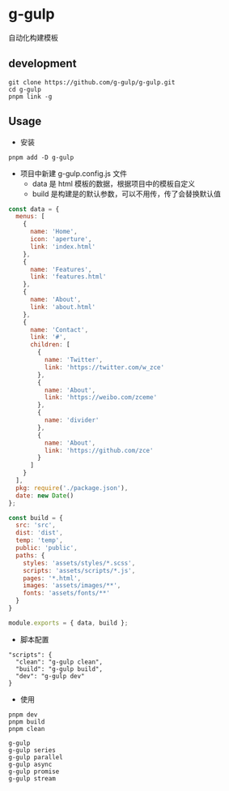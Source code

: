 # g-gulp

自动化构建模板

## development

```shell
git clone https://github.com/g-gulp/g-gulp.git
cd g-gulp
pnpm link -g
```

## Usage

- 安装

```shell
pnpm add -D g-gulp
```

- 项目中新建 g-gulp.config.js 文件
  - data 是 html 模板的数据，根据项目中的模板自定义
  - build 是构建是的默认参数，可以不用传，传了会替换默认值

```js
const data = {
  menus: [
    {
      name: 'Home',
      icon: 'aperture',
      link: 'index.html'
    },
    {
      name: 'Features',
      link: 'features.html'
    },
    {
      name: 'About',
      link: 'about.html'
    },
    {
      name: 'Contact',
      link: '#',
      children: [
        {
          name: 'Twitter',
          link: 'https://twitter.com/w_zce'
        },
        {
          name: 'About',
          link: 'https://weibo.com/zceme'
        },
        {
          name: 'divider'
        },
        {
          name: 'About',
          link: 'https://github.com/zce'
        }
      ]
    }
  ],
  pkg: require('./package.json'),
  date: new Date()
};

const build = {
  src: 'src',
  dist: 'dist',
  temp: 'temp',
  public: 'public',
  paths: {
    styles: 'assets/styles/*.scss',
    scripts: 'assets/scripts/*.js',
    pages: '*.html',
    images: 'assets/images/**',
    fonts: 'assets/fonts/**'
  }
}

module.exports = { data, build };
```

- 脚本配置

```shell
"scripts": {
  "clean": "g-gulp clean",
  "build": "g-gulp build",
  "dev": "g-gulp dev"
}
```

- 使用

```shell
pnpm dev
pnpm build
pnpm clean

g-gulp
g-gulp series
g-gulp parallel
g-gulp async
g-gulp promise
g-gulp stream
```
